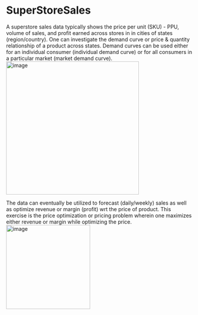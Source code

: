 # SuperStoreSales

A superstore sales data typically shows the price per unit (SKU) - PPU, volume of sales, and profit earned across stores in in cities of states (region/country). One can investigate the demand curve or price & quantity relationship of a product across states. Demand curves can be used either for an individual consumer (individual demand curve) or for all consumers in a particular market (market demand curve).
<img width="359" alt="image" src="https://github.com/ranja-sarkar/SuperStoreSales/assets/101544669/97913eca-24db-4065-a946-81d3b651767f">

The data can eventually be utilized to forecast (daily/weekly) sales as well as optimize revenue or margin (profit) wrt the price of product. This exercise is the price optimization or pricing problem wherein one maximizes either revenue or margin while optimizing the price.
<img width="227" alt="image" src="https://github.com/ranja-sarkar/SuperStoreSales/assets/101544669/9c591eea-1b8a-4859-ab67-7250ed081a67">

